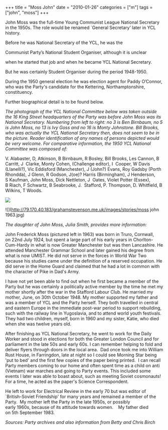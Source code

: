 +++
title = "Moss John"
date = "2010-01-26"
categories = ["m"]
tags = ["john", "moss"]
+++

John Moss was the full-time Young Communist League National Secretary in the 1950s. The role would be renamed \`General Secretary’ later in YCL history.

Before he was National Secretary of the YCL, he was the

Communist Party’s National Student Organiser, although it is unclear

when he started that job and when he became YCL National Secretary.

But he was certainly Student Organiser during the period 1948-1950.

During the 1950 general election he was election agent for Paddy O’Connor, who was the Party's candidate for the Kettering, Northamptonshire, constituency.

Further biographical detail is to be found below.

_The photograph of the YCL National Committee below was taken outside the 16 King Street headquarters of the Party was before John Moss was its National Secretary. Numbering from left to right: no 3 is Ben Birnbaum, no 5 is John Moss, no 13 is Ivy Goss and no 16 is Monty Johnstone. Bill Brooks, who was actually the YCL National Secretary then, does not seem to be in the picture. Reader identification of any names of persons depicted would be very welcome. For comparative information, the 1950 YCL National Committee was composed of:_

V. Alabaster, D, Atkinson, B Birnbaum, R Bosley, Bill Brooks, Les Cannon, B Carritt, J  Clarke, Monty Cohen, (Challenge editor), I  Cooper, W Davis (Llanelli?), Vic Eddisford (Manchester), J (John?) Evans, Roy Gadsby (Porth Rhondda), J Glenn, R Godson, J(oe)? Harris (Birmingham), J Henderson, S Kaufman, John Moss, Dick Nettleton, J  Oates, Violet Potter (Essex), B Riach, F Schwartz, B Seabrooke, J.  Stafford, P. Thompson, D. Whitfield, B Wilkins, T Woods.

![](http://79.170.40.183/grahamstevenson.me.uk/images/stories/1948%20YCL%20N%20Cttee[1].jpg)

![](http://79.170.40.183/grahamstevenson.me.uk/images/stories/moss john 1963.jpg)

_The daughter of John Moss, Julia Smith, provides more information:_

John Frederick Moss (pictured left in 1963) was born in Truro, Cornwall, on 22nd July 1924, but spent a large part of his early years in Chorlton-Cum-Hardy in what is now Greater Manchester but was then Lancashire. He attended Manchester Grammar School and later gained his degree from what is now UMIST. He did not serve in the forces in World War Two because his studies came under the definition of a reserved occupation. He did serve in the Home Guard and claimed that he had a lot in common with the character of Pike in Dad's Army.

I have not yet been able to find out when he first became a member of the Party but he was certainly a politically active member by the time he met my mother shortly after the war in the Stafford Labour Club. He married my mother, June, on 30th October 1948. My mother supported my father and was a member of YCL and the Party herself. They both travelled in central and eastern Europe in the immediate post-war period to support rebuilding, such with the railway line in Yugoslavia, and to attend world youth festivals.  They had two children, myself, born in 1960 and my sister, Katie, who died when she was twelve years old. 

After finishing as YCL National Secretary, he went to work for the Daily Worker and stood in elections for both the Greater London Council and for parliament in the late 50s and early 60s. I can remember helping to fold and deliver flyers through doors in the local area.  Dad once took me into William Rust House, in Farringdon, late at night so I could see Morning Star being 'put to bed' and the first few copies of the paper being printed.  I can recall Party members coming to our home and often spent time as a child on anti (Vietnam) war marches and going to Party events. This included some events I later was able to boast about, such as meeting Soviet cosmonauts!  For a time, he acted as the paper's Science Correspondent. 

He left to work for Electrical Review in the early 70 but was editor of \`British-Soviet Friendship' for many years and remained a member of the Party.  My mother left the Party in the late 1950s, or possibly early 1960s, because of its attitude towards women.    My father died on 5th September 1983.

_Sources: Party archives and also information from Betty and Chris Birch_
